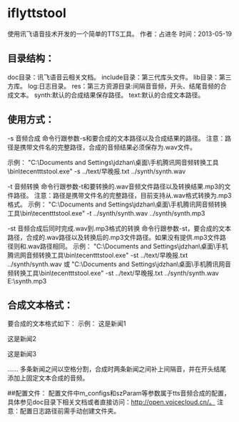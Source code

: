 iflyttstool
===========
使用讯飞语音技术开发的一个简单的TTS工具。
作者：占进冬
时间：2013-05-19

## 目录结构：
doc目录：讯飞语音云相关文档。
include目录：第三代库头文件。
lib目录：第三方库。
log:日志目录。
res：第三方资源目录:间隔音音频，开头、结尾音频的合成文本。
synth:默认的合成结果保存路径。
text:默认的合成文本路径。

## 使用方式：
-s 音频合成
命令行跟参数-s和要合成的文本路径以及合成结果的路径。
注意：路径是携带文件名的完整路径，合成的音频结果必须保存为.wav文件。

示例：
"C:\Documents and Settings\jdzhan\桌面\手机腾讯网音频转换工具\bin\tecentttstool.exe" -s ../text/早晚报.txt ../synth/synth.wav

-t 音频转换
命令行跟参数-t和要转换的.wav音频文件路径以及转换结果.mp3的文件路径。
注意：路径是携带文件名的完整路径，目前支持从.wav格式转换为.mp3格式。
示例：
"C:\Documents and Settings\jdzhan\桌面\手机腾讯网音频转换工具\bin\tecentttstool.exe" -t ../synth/synth.wav ../synth/synth.mp3

-st 音频合成后同时完成.wav到.mp3格式的转换
命令行跟参数-st，要合成的文本路径，合成的.wav路径以及转换后的.mp3文件路径。如果没有提供.mp3文件路径则和.wav路径相同。
示例：
"C:\Documents and Settings\jdzhan\桌面\手机腾讯网音频转换工具\bin\tecentttstool.exe" -st ../text/早晚报.txt ../synth/synth.wav
或
"C:\Documents and Settings\jdzhan\桌面\手机腾讯网音频转换工具\bin\tecentttstool.exe" -st ../text/早晚报.txt ../synth/synth.wav E:\synth.mp3

## 合成文本格式：
要合成的文本格式如下：
示例：
这是新闻1

这是新闻2

这是新闻3

……
多条新闻之间以空格分割，合成时两条新闻之间补上间隔音，并在开头结尾添加上固定文本合成的音频。

##配置文件：
配置文件中m_configs和szParam等参数属于tts音频合成的配置，具体参见doc目录下相关文档或者直接访问：http://open.voicecloud.cn/。
注意：配置日志路径前需手动创建文件夹。

